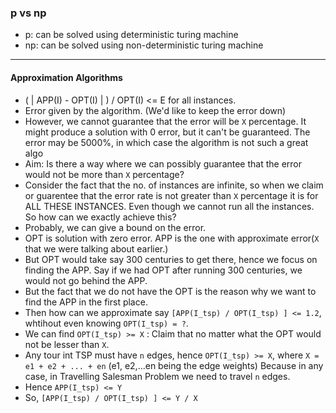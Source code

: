 ### p vs np

- p: can be solved using deterministic turing machine
- np: can be solved using non-deterministic turing machine

___

#### Approximation Algorithms

- ( | APP(I) - OPT(I) | ) / OPT(I) <= E for all instances.
- Error given by the algorithm. (We'd like to keep the error down)
- However, we cannot guarantee that the error will be `X` percentage. It might produce a solution with 0 error, but it can't be guaranteed. The error may be 5000%, in which case the algorithm is not such a great algo
- Aim: Is there a way where we can possibly guarantee that the error would not be more than `X` percentage?
- Consider the fact that the no. of instances are infinite, so when we claim or guarentee that the error rate is not greater than `X` percentage it is for ALL THESE INSTANCES. Even though we cannot run all the instances. So how can we exactly achieve this?
- Probably, we can give a bound on the error.
- OPT is solution with zero error. APP is the one with approximate error(`X` that we were talking about earlier.)
- But OPT would take say 300 centuries to get there, hence we focus on finding the APP. Say if we had OPT after running 300 centuries, we would not go behind the APP.
- But the fact that we do not have the OPT is the reason why we want to find the APP in the first place.
- Then how can we approximate say `[APP(I_tsp) / OPT(I_tsp) ] <= 1.2`, whtihout even knowing `OPT(I_tsp) = ?`.
- We can find `OPT(I_tsp) >= X` : Claim that no matter what the OPT would not be lesser than `X`. 
- Any tour int TSP must have `n` edges, hence `OPT(I_tsp) >= X`, where `X = e1 + e2 + ... + en` (e1, e2,...en being the edge weights) Because in any case, in Travelling Salesman Problem we need to travel `n` edges.
- Hence  `APP(I_tsp) <= Y`
- So, `[APP(I_tsp) / OPT(I_tsp) ] <= Y / X`
